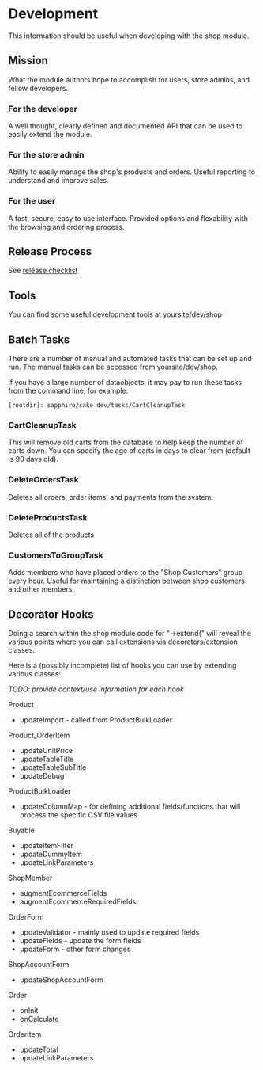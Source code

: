 # Development

This information should be useful when developing with the shop module.

## Mission
What the module authors hope to accomplish for users, store admins, and fellow developers.

### For the developer

A well thought, clearly defined and documented API that can be used to easily extend the module.

### For the store admin

Ability to easily manage the shop's products and orders. Useful reporting to understand and
improve sales.

### For the user

A fast, secure, easy to use interface. Provided options and flexability with the browsing and
ordering process.

## Release Process

See [release checklist](https://github.com/burnbright/silverstripe-shop/wiki/Release-Checklist)

## Tools

You can find some useful development tools at yoursite/dev/shop

## Batch Tasks

There are a number of manual and automated tasks that can be set up and run. The manual tasks can be 
accessed from yoursite/dev/shop.

If you have a large number of dataobjects, it may pay to run these tasks from the command line, for example:

    [rootdir]: sapphire/sake dev/tasks/CartCleanupTask

### CartCleanupTask

This will remove old carts from the database to help keep the number of carts down. You can specify the age of carts
in days to clear from (default is 90 days old). 

### DeleteOrdersTask

Deletes all orders, order items, and payments from the system.

### DeleteProductsTask

Deletes all of the products

### CustomersToGroupTask

Adds members who have placed orders to the "Shop Customers" group every hour. Useful for maintaining a distinction between
shop customers and other members.

## Decorator Hooks

Doing a search within the shop module code for "->extend(" will reveal the various points where you can call extensions
via decorators/extension classes.

Here is a (possibly incomplete) list of hooks you can use by extending various classes:

*TODO: provide context/use information for each hook*

Product

 - updateImport - called from ProductBulkLoader

Product_OrderItem

 - updateUnitPrice
 - updateTableTitle
 - updateTableSubTitle
 - updateDebug

ProductBulkLoader

 - updateColumnMap - for defining additional fields/functions that will process the specific CSV file values

Buyable

 - updateItemFilter
 - updateDummyItem
 - updateLinkParameters

ShopMember

 - augmentEcommerceFields
 - augmentEcommerceRequiredFields

OrderForm

 - updateValidator - mainly used to update required fields
 - updateFields - update the form fields
 - updateForm - other form changes

ShopAccountForm

 - updateShopAccountForm

Order

 - onInit
 - onCalculate

OrderItem

 - updateTotal
 - updateLinkParameters